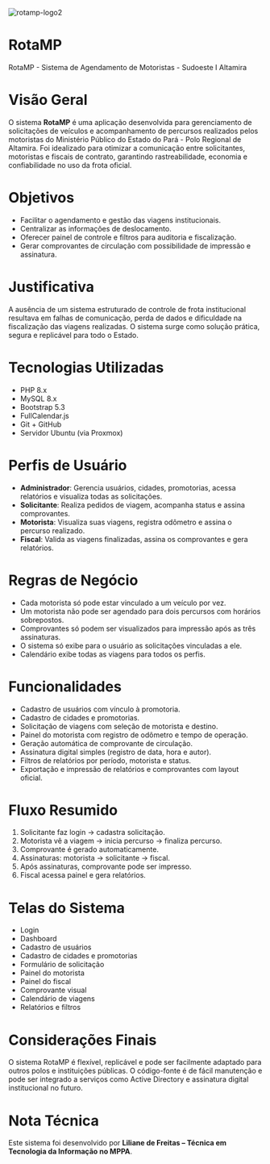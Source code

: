 ![rotamp-logo2](https://github.com/user-attachments/assets/79a5ba35-7ccc-4820-9a59-bc652ee1faec)

# RotaMP
RotaMP - Sistema de Agendamento de Motoristas - Sudoeste I Altamira

# Visão Geral

O sistema **RotaMP** é uma aplicação desenvolvida para gerenciamento de solicitações de veículos e acompanhamento de percursos realizados pelos motoristas do Ministério Público do Estado do Pará - Polo Regional de Altamira.
Foi idealizado para otimizar a comunicação entre solicitantes, motoristas e fiscais de contrato, garantindo rastreabilidade, economia e confiabilidade no uso da frota oficial.

# Objetivos

- Facilitar o agendamento e gestão das viagens institucionais.
- Centralizar as informações de deslocamento.
- Oferecer painel de controle e filtros para auditoria e fiscalização.
- Gerar comprovantes de circulação com possibilidade de impressão e assinatura.

# Justificativa

A ausência de um sistema estruturado de controle de frota institucional resultava em falhas de comunicação, perda de dados e dificuldade na fiscalização das viagens realizadas. O sistema surge como solução prática, segura e replicável para todo o Estado.

# Tecnologias Utilizadas

- PHP 8.x
- MySQL 8.x
- Bootstrap 5.3
- FullCalendar.js
- Git + GitHub
- Servidor Ubuntu (via Proxmox)

# Perfis de Usuário

- **Administrador**: Gerencia usuários, cidades, promotorias, acessa relatórios e visualiza todas as solicitações.
- **Solicitante**: Realiza pedidos de viagem, acompanha status e assina comprovantes.
- **Motorista**: Visualiza suas viagens, registra odômetro e assina o percurso realizado.
- **Fiscal**: Valida as viagens finalizadas, assina os comprovantes e gera relatórios.

# Regras de Negócio

- Cada motorista só pode estar vinculado a um veículo por vez.
- Um motorista não pode ser agendado para dois percursos com horários sobrepostos.
- Comprovantes só podem ser visualizados para impressão após as três assinaturas.
- O sistema só exibe para o usuário as solicitações vinculadas a ele.
- Calendário exibe todas as viagens para todos os perfis.

# Funcionalidades

- Cadastro de usuários com vínculo à promotoria.
- Cadastro de cidades e promotorias.
- Solicitação de viagens com seleção de motorista e destino.
- Painel do motorista com registro de odômetro e tempo de operação.
- Geração automática de comprovante de circulação.
- Assinatura digital simples (registro de data, hora e autor).
- Filtros de relatórios por período, motorista e status.
- Exportação e impressão de relatórios e comprovantes com layout oficial.

# Fluxo Resumido

1. Solicitante faz login → cadastra solicitação.
2. Motorista vê a viagem → inicia percurso → finaliza percurso.
3. Comprovante é gerado automaticamente.
4. Assinaturas: motorista → solicitante → fiscal.
5. Após assinaturas, comprovante pode ser impresso.
6. Fiscal acessa painel e gera relatórios.

# Telas do Sistema

- Login
- Dashboard
- Cadastro de usuários
- Cadastro de cidades e promotorias
- Formulário de solicitação
- Painel do motorista
- Painel do fiscal
- Comprovante visual
- Calendário de viagens
- Relatórios e filtros

# Considerações Finais

O sistema RotaMP é flexível, replicável e pode ser facilmente adaptado para outros polos e instituições públicas. O código-fonte é de fácil manutenção e pode ser integrado a serviços como Active Directory e assinatura digital institucional no futuro.

# Nota Técnica

Este sistema foi desenvolvido por **Liliane de Freitas – Técnica em Tecnologia da Informação no MPPA**.

